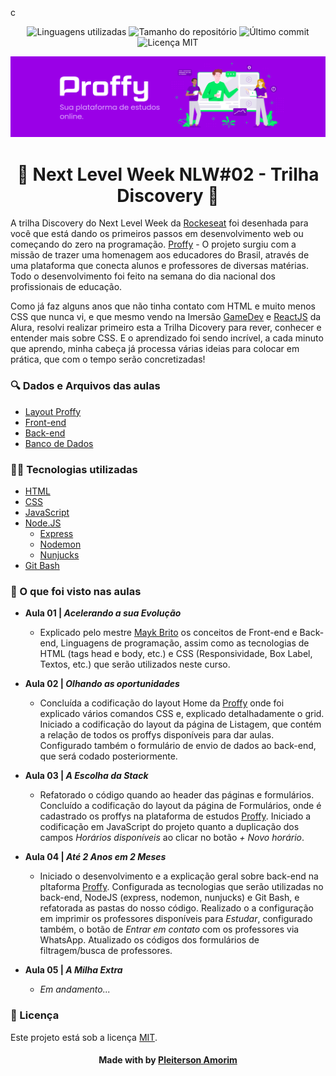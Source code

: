 c<!-- Badges session -->
<p align="center">  
  <!-- languages -->
  <img src="https://img.shields.io/github/languages/count/pleiterson/nlw2-discovery-proffy?style=social" alt="Linguagens utilizadas">
  <!-- repo size -->
  <img src="https://img.shields.io/github/repo-size/Pleiterson/nlw2-discovery-proffy?style=social" alt="Tamanho do repositório">
  <!-- last commit -->
  <img src="https://img.shields.io/github/last-commit/Pleiterson/nlw2-discovery-proffy?style=social" alt="Último commit">
  <!-- licence MIT -->
  <img src="https://img.shields.io/github/license/Pleiterson/nlw2-discovery-proffy?style=social" alt="Licença MIT">
</p>


<!--Banner session-->
<img src="./assets/proffy-banner.png" alt="Proffy Banner" title="Proffy | Sua plataforma de estudos online">


<!--About session-->
<h1 align="center">🚀 Next Level Week NLW#02 - Trilha Discovery 🚀</h1>

A trilha Discovery do Next Level Week da [Rockeseat](https://rocketseat.com.br/) foi desenhada para você que está dando os primeiros passos em desenvolvimento web ou começando do zero na programação. [Proffy](https://proffydiscovery-theta.vercel.app) - O projeto surgiu com a missão de trazer uma homenagem aos educadores do Brasil, através de uma plataforma que conecta alunos e professores de diversas matérias. Todo o desenvolvimento foi feito na semana do dia nacional dos profissionais de educação.

Como já faz alguns anos que não tinha contato com HTML e muito menos CSS que nunca vi, e que mesmo vendo na Imersão [GameDev](https://editor.p5js.org/pleiterson/embed/1RMkKmkOm) e [ReactJS](https://pleiflix.vercel.app) da Alura, resolvi realizar primeiro esta a Trilha Dicovery para rever, conhecer e entender mais sobre CSS. E o aprendizado foi sendo incrível, a cada minuto que aprendo, minha cabeça já processa várias ideias para colocar em prática, que com o tempo serão concretizadas!


 <h3>🔍 Dados e Arquivos das aulas</h3>

- [Layout Proffy](https://www.notion.so/Layout-Proffy-624823e996bd4178ab3cd593227773f7)
- [Front-end](https://www.notion.so/Front-end-b41c3de7b397473bac6a7569eb76e42e)
- [Back-end](https://www.notion.so/Back-end-217c9f4ada164d6dad0e1d87a6573bb8)
- [Banco de Dados](https://www.notion.so/Banco-de-Dados-df452e1974804be8848c57924e1d4da0)


<h3>👨‍💻 Tecnologias utilizadas</h3>

- [HTML](https://developer.mozilla.org/en-US/docs/Glossary/HTML)
- [CSS](https://developer.mozilla.org/en-US/docs/Web/CSS)
- [JavaScript](https://developer.mozilla.org/en-US/docs/Web/JavaScript)
- [Node.JS](https://nodejs.org)
  - [Express](https://developer.mozilla.org/pt-BR/docs/Learn/Server-side/Express_Nodejs/Introdu%C3%A7%C3%A3o)
  - [Nodemon](https://github.com/remy/nodemon#nodemon)
  - [Nunjucks](https://mozilla.github.io/nunjucks/templating.html)
- [Git Bash](https://gitforwindows.org)


<h3>🚀 O que foi visto nas aulas</h3>

- <b>Aula 01 | <i>Acelerando a sua Evolução</i></b>
  - Explicado pelo mestre [Mayk Brito](https://www.linkedin.com/in/maykbrito) os conceitos de Front-end e Back-end, Linguagens de programação, assim como as tecnologias de HTML (tags head e body, etc.) e CSS (Responsividade, Box Label, Textos, etc.) que serão utilizados neste curso.

- <b>Aula 02 | <i>Olhando as oportunidades</i></b>
  - Concluída a codificação do layout Home da [Proffy](https://proffydiscovery-theta.vercel.app) onde foi explicado vários comandos CSS e, explicado detalhadamente o grid.
  Iniciado a codificação do layout da página de Listagem, que contém a relação de todos os proffys disponíveis para dar aulas. Configurado também o formulário de envio de dados ao back-end, que será codado posteriormente.

- <b>Aula 03 | <i>A Escolha da Stack</i></b>
  - Refatorado o código quando ao header das páginas e formulários. Concluído a codificação do layout da página de Formulários, onde é cadastrado os proffys na plataforma de estudos [Proffy](https://proffydiscovery-theta.vercel.app).
  Iniciado a codificação em JavaScript do projeto quanto a duplicação dos campos <i>Horários disponíveis</i> ao clicar no botão <i>+ Novo horário</i>.

- <b>Aula 04 | <i>Até 2 Anos em 2 Meses</i></b>
  - Iniciado o desenvolvimento e a explicação geral sobre back-end na pltaforma [Proffy](https://proffydiscovery-theta.vercel.app). Configurada as tecnologias que serão utilizadas no back-end, NodeJS (express, nodemon, nunjucks) e Git Bash, e refatorada as pastas do nosso código.
  Realizado o a configuração em imprimir os professores disponíveis para <i>Estudar</i>, configurado também, o botão de <i>Entrar em contato</i> com os professores via WhatsApp. Atualizado os códigos dos formulários de filtragem/busca de professores. 

- <b>Aula 05 | <i>A Milha Extra</i></b>
  - <i>Em andamento...</i>


<!--License session-->
<h3>📝 Licença</h3>

Este projeto está sob a licença [MIT](./LICENSE).


<!--Bottom session-->
<h4 align=center>Made with by <a href="https://www.linkedin.com/in/pleiterson">Pleiterson Amorim</a></h4>